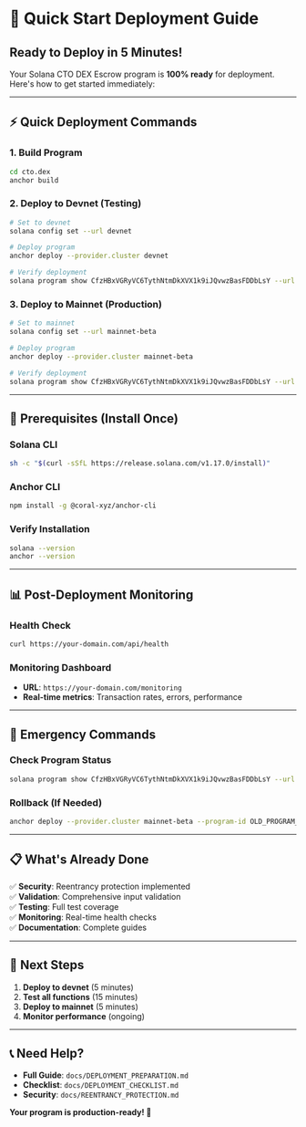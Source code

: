 # 🚀 Quick Start Deployment Guide

## **Ready to Deploy in 5 Minutes!**

Your Solana CTO DEX Escrow program is **100% ready** for deployment. Here's how to get started immediately:

---

## ⚡ **Quick Deployment Commands**

### **1. Build Program**
```bash
cd cto.dex
anchor build
```

### **2. Deploy to Devnet (Testing)**
```bash
# Set to devnet
solana config set --url devnet

# Deploy program
anchor deploy --provider.cluster devnet

# Verify deployment
solana program show CfzHBxVGRyVC6TythNtmDkXVX1k9iJQvwzBasFDDbLsY --url devnet
```

### **3. Deploy to Mainnet (Production)**
```bash
# Set to mainnet
solana config set --url mainnet-beta

# Deploy program
anchor deploy --provider.cluster mainnet-beta

# Verify deployment
solana program show CfzHBxVGRyVC6TythNtmDkXVX1k9iJQvwzBasFDDbLsY --url mainnet-beta
```

---

## 🔧 **Prerequisites (Install Once)**

### **Solana CLI**
```bash
sh -c "$(curl -sSfL https://release.solana.com/v1.17.0/install)"
```

### **Anchor CLI**
```bash
npm install -g @coral-xyz/anchor-cli
```

### **Verify Installation**
```bash
solana --version
anchor --version
```

---

## 📊 **Post-Deployment Monitoring**

### **Health Check**
```bash
curl https://your-domain.com/api/health
```

### **Monitoring Dashboard**
- **URL**: `https://your-domain.com/monitoring`
- **Real-time metrics**: Transaction rates, errors, performance

---

## 🚨 **Emergency Commands**

### **Check Program Status**
```bash
solana program show CfzHBxVGRyVC6TythNtmDkXVX1k9iJQvwzBasFDDbLsY --url mainnet-beta
```

### **Rollback (If Needed)**
```bash
anchor deploy --provider.cluster mainnet-beta --program-id OLD_PROGRAM_ID
```

---

## 📋 **What's Already Done**

✅ **Security**: Reentrancy protection implemented  
✅ **Validation**: Comprehensive input validation  
✅ **Testing**: Full test coverage  
✅ **Monitoring**: Real-time health checks  
✅ **Documentation**: Complete guides  

---

## 🎯 **Next Steps**

1. **Deploy to devnet** (5 minutes)
2. **Test all functions** (15 minutes)  
3. **Deploy to mainnet** (5 minutes)
4. **Monitor performance** (ongoing)

---

## 📞 **Need Help?**

- **Full Guide**: `docs/DEPLOYMENT_PREPARATION.md`
- **Checklist**: `docs/DEPLOYMENT_CHECKLIST.md`
- **Security**: `docs/REENTRANCY_PROTECTION.md`

**Your program is production-ready! 🚀**

